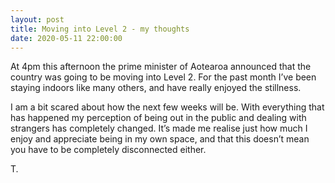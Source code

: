 ```yaml
---
layout: post
title: Moving into Level 2 - my thoughts
date: 2020-05-11 22:00:00
---
```


At 4pm this afternoon the prime minister of Aotearoa announced that the country was going to be moving into Level 2. For the past month I’ve been staying indoors like many others, and have really enjoyed the stillness. 

I am a bit scared about how the next few weeks will be. With everything that has happened my perception of being out in the public and dealing with strangers has completely changed. It’s made me realise just how much I enjoy and appreciate being in my own space, and that this doesn’t mean you have to be completely disconnected either. 

T. 


